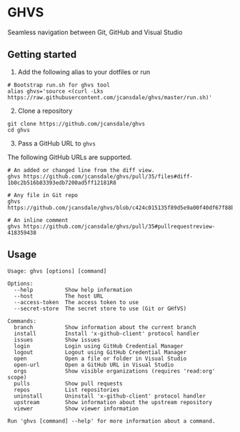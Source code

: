 # GHVS
Seamless navigation between Git, GitHub and Visual Studio

## Getting started

1. Add the following alias to your dotfiles or run

```
# Bootstrap run.sh for ghvs tool
alias ghvs='source <(curl -Lks https://raw.githubusercontent.com/jcansdale/ghvs/master/run.sh)'
```

2. Clone a repository

```
git clone https://github.com/jcansdale/ghvs
cd ghvs
```

3. Pass a GitHub URL to `ghvs`

The following GitHub URLs are supported.


```
# An added or changed line from the diff view.
ghvs https://github.com/jcansdale/ghvs/pull/35/files#diff-1b0c2b516b83393edb7200ad5ff12181R8

# Any file in Git repo
ghvs https://github.com/jcansdale/ghvs/blob/c424c015135f89d5e9a00f40df67f88bee73dd5b/run.sh#L8

# An inline comment
ghvs https://github.com/jcansdale/ghvs/pull/35#pullrequestreview-418359438
```

## Usage

```
Usage: ghvs [options] [command]

Options:
  --help          Show help information
  --host          The host URL
  --access-token  The access token to use
  --secret-store  The secret store to use (Git or GHfVS)

Commands:
  branch          Show information about the current branch
  install         Install 'x-github-client' protocol handler
  issues          Show issues
  login           Login using GitHub Credential Manager
  logout          Logout using GitHub Credential Manager
  open            Open a file or folder in Visual Studio
  open-url        Open a GitHub URL in Visual Studio
  orgs            Show visible organizations (requires 'read:org' scope)
  pulls           Show pull requests
  repos           List repositories
  uninstall       Uninstall 'x-github-client' protocol handler
  upstream        Show information about the upstream repository
  viewer          Show viewer information

Run 'ghvs [command] --help' for more information about a command.
```
